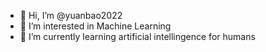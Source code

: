 - 👋 Hi, I’m @yuanbao2022
- 👀 I’m interested in Machine Learning
- 🌱 I’m currently learning artificial intellingence for humans


<!---
yuanbao2022/yuanbao2022 is a ✨ special ✨ repository because its `README.md` (this file) appears on your GitHub profile.
You can click the Preview link to take a look at your changes.
--->
